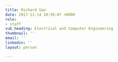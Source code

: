 ```yaml
---
title: Richard Gao
date: 2017-11-14 10:59:07 +0000
role:
- staff
sub_heading: Electrical and Computer Engineering
thumbnail: ''
email: ''
linkedin: ''
layout: person

---
```

